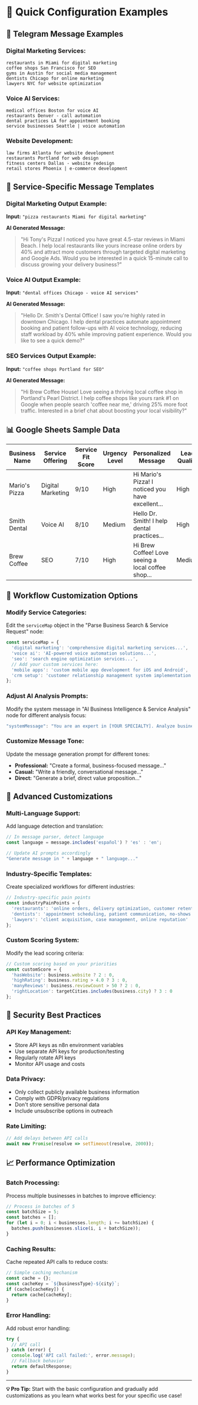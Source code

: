 # 🔧 Quick Configuration Examples

## 📱 Telegram Message Examples

### Digital Marketing Services:
```
restaurants in Miami for digital marketing
coffee shops San Francisco for SEO
gyms in Austin for social media management  
dentists Chicago for online marketing
lawyers NYC for website optimization
```

### Voice AI Services:
```
medical offices Boston for voice AI
restaurants Denver - call automation
dental practices LA for appointment booking
service businesses Seattle | voice automation
```

### Website Development:
```
law firms Atlanta for website development
restaurants Portland for web design
fitness centers Dallas - website redesign
retail stores Phoenix | e-commerce development
```

## 🎯 Service-Specific Message Templates

### Digital Marketing Output Example:
**Input:** `"pizza restaurants Miami for digital marketing"`

**AI Generated Message:**
> "Hi Tony's Pizza! I noticed you have great 4.5-star reviews in Miami Beach. I help local restaurants like yours increase online orders by 40% and attract more customers through targeted digital marketing and Google Ads. Would you be interested in a quick 15-minute call to discuss growing your delivery business?"

### Voice AI Output Example:
**Input:** `"dental offices Chicago - voice AI services"`

**AI Generated Message:**
> "Hello Dr. Smith's Dental Office! I saw you're highly rated in downtown Chicago. I help dental practices automate appointment booking and patient follow-ups with AI voice technology, reducing staff workload by 40% while improving patient experience. Would you like to see a quick demo?"

### SEO Services Output Example:
**Input:** `"coffee shops Portland for SEO"`

**AI Generated Message:**
> "Hi Brew Coffee House! Love seeing a thriving local coffee shop in Portland's Pearl District. I help coffee shops like yours rank #1 on Google when people search 'coffee near me,' driving 25% more foot traffic. Interested in a brief chat about boosting your local visibility?"

## 📊 Google Sheets Sample Data

| Business Name | Service Offering | Service Fit Score | Urgency Level | Personalized Message | Lead Quality |
|---------------|------------------|-------------------|---------------|---------------------|--------------|
| Mario's Pizza | Digital Marketing | 9/10 | High | Hi Mario's Pizza! I noticed you have excellent... | High |
| Smith Dental | Voice AI | 8/10 | Medium | Hello Dr. Smith! I help dental practices... | High |
| Brew Coffee | SEO | 7/10 | High | Hi Brew Coffee! Love seeing a local coffee shop... | Medium |

## 🔄 Workflow Customization Options

### Modify Service Categories:
Edit the `serviceMap` object in the "Parse Business Search & Service Request" node:

```javascript
const serviceMap = {
  'digital marketing': 'comprehensive digital marketing services...',
  'voice ai': 'AI-powered voice automation solutions...',
  'seo': 'search engine optimization services...',
  // Add your custom services here:
  'mobile apps': 'custom mobile app development for iOS and Android',
  'crm setup': 'customer relationship management system implementation'
};
```

### Adjust AI Analysis Prompts:
Modify the system message in "AI Business Intelligence & Service Analysis" node for different analysis focus:

```javascript
"systemMessage": "You are an expert in [YOUR SPECIALTY]. Analyze businesses for [YOUR SERVICE] opportunities focusing on [YOUR FOCUS AREAS]..."
```

### Customize Message Tone:
Update the message generation prompt for different tones:
- **Professional:** "Create a formal, business-focused message..."
- **Casual:** "Write a friendly, conversational message..." 
- **Direct:** "Generate a brief, direct value proposition..."

## 🎨 Advanced Customizations

### Multi-Language Support:
Add language detection and translation:

```javascript
// In message parser, detect language
const language = message.includes('español') ? 'es' : 'en';

// Update AI prompts accordingly
"Generate message in " + language + " language..."
```

### Industry-Specific Templates:
Create specialized workflows for different industries:

```javascript
// Industry-specific pain points
const industryPainPoints = {
  'restaurants': 'online orders, delivery optimization, customer retention',
  'dentists': 'appointment scheduling, patient communication, no-shows',
  'lawyers': 'client acquisition, case management, online reputation'
};
```

### Custom Scoring System:
Modify the lead scoring criteria:

```javascript
// Custom scoring based on your priorities
const customScore = {
  'hasWebsite': business.website ? 2 : 0,
  'highRating': business.rating > 4.0 ? 3 : 0,
  'manyReviews': business.reviewCount > 50 ? 2 : 0,
  'rightLocation': targetCities.includes(business.city) ? 3 : 0
};
```

## 🔐 Security Best Practices

### API Key Management:
- Store API keys as n8n environment variables
- Use separate API keys for production/testing
- Regularly rotate API keys
- Monitor API usage and costs

### Data Privacy:
- Only collect publicly available business information
- Comply with GDPR/privacy regulations
- Don't store sensitive personal data
- Include unsubscribe options in outreach

### Rate Limiting:
```javascript
// Add delays between API calls
await new Promise(resolve => setTimeout(resolve, 2000));
```

## 📈 Performance Optimization

### Batch Processing:
Process multiple businesses in batches to improve efficiency:

```javascript
// Process in batches of 5
const batchSize = 5;
const batches = [];
for (let i = 0; i < businesses.length; i += batchSize) {
  batches.push(businesses.slice(i, i + batchSize));
}
```

### Caching Results:
Cache repeated API calls to reduce costs:

```javascript
// Simple caching mechanism
const cache = {};
const cacheKey = `${businessType}-${city}`;
if (cache[cacheKey]) {
  return cache[cacheKey];
}
```

### Error Handling:
Add robust error handling:

```javascript
try {
  // API call
} catch (error) {
  console.log('API call failed:', error.message);
  // Fallback behavior
  return defaultResponse;
}
```

---

**💡 Pro Tip:** Start with the basic configuration and gradually add customizations as you learn what works best for your specific use case!